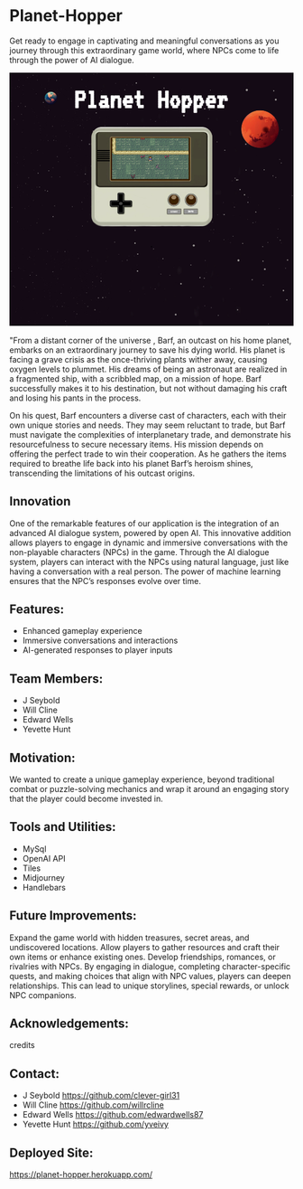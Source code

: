 # Planet-Hopper

Get ready to engage in captivating and meaningful conversations as you journey through this extraordinary game world, where NPCs come to life through the power of AI dialogue.

![alt text](assets/screencapture-planet-hopper.jpeg)

"From a distant corner of the universe , Barf, an outcast on his home planet, embarks on an extraordinary journey to save his dying world. His planet is facing a grave crisis as the once-thriving plants wither away, causing oxygen levels to plummet. His dreams of being an astronaut are realized in a fragmented ship, with a scribbled map, on a mission of hope.
Barf successfully makes it to his destination, but not without damaging his craft and losing his pants in the process.

On his quest, Barf encounters a diverse cast of characters, each with their own unique stories and needs. They may seem reluctant to trade, but Barf must navigate the complexities of interplanetary trade, and demonstrate his resourcefulness to secure necessary items. His mission depends on offering the perfect trade to win their cooperation.  As he gathers the items required to breathe life back into his planet Barf’s heroism shines, transcending the limitations of his outcast origins.

## Innovation

One of the remarkable features of our application is the integration of an advanced AI dialogue system, powered by open AI. This innovative addition allows players to engage in dynamic and immersive conversations with the non-playable characters (NPCs) in the game.
Through the AI dialogue system, players can interact with the NPCs using natural language, just like having a conversation with a real person. The power of machine learning ensures that the NPC’s responses evolve over time. 


## Features:

 - Enhanced gameplay experience
 - Immersive conversations and interactions
 - AI-generated responses to player inputs

## Team Members:

- J Seybold
- Will Cline
- Edward Wells
- Yevette Hunt

## Motivation:

We wanted to create a unique gameplay experience, beyond traditional combat or puzzle-solving mechanics and wrap it around an engaging story that the player could become invested in.

## Tools and Utilities:

- MySql
- OpenAI API
- Tiles
- Midjourney
- Handlebars


## Future Improvements:

Expand the game world with hidden treasures, secret areas, and undiscovered locations.
Allow players to gather resources and craft their own items or enhance existing ones. 
Develop friendships, romances, or rivalries with NPCs. By engaging in dialogue, completing character-specific quests, and making choices that align with NPC values, players can deepen relationships. This can lead to unique storylines, special rewards, or unlock NPC companions.


## Acknowledgements:

credits

## Contact:
   - J Seybold https://github.com/clever-girl31
   - Will Cline https://github.com/willrcline
   - Edward Wells https://github.com/edwardwells87
   - Yevette Hunt https://github.com/yveivy

## Deployed Site:
https://planet-hopper.herokuapp.com/

